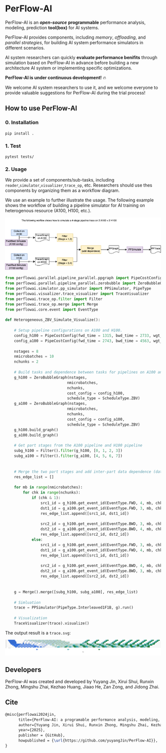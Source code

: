 # PerFlow-AI
PerFlow-AI is an ***open-source*** **programmable** performance analysis, modeling, prediction **tool(box)** for AI systems. 

PerFlow-AI provides components, including *memory*, *offloading*, and *parallel strategies*, for building AI system performance simulators in different scenarios. 

AI system researchers can quickly **evaluate performance benifits** through simulation based on PerFlow-AI in advance before building a new architecture AI system or implementing specific optimizations.

**PerFlow-AI is under continuous development!** 🔥

We welcome AI system researchers to use it, and we welcome everyone to provide valuable suggestions for PerFlow-AI during the trial process!

## How to use PerFlow-AI

### 0. Installation
```
pip install .
```

### 1. Test
```
pytest tests/
```

### 2. Usage
We provide a set of components/sub-tasks, including `reader`,`simulator`,`visualizer`,`trace_op`, etc. 
Researchers should use thes components by organizing them as a workflow diagram. 

We use an example to further illustrate the usage. The following example shows the workflow of building a pipeline simulator for AI training on heterogenous resource (A100, H100, etc.).

![img](./examples/heterogeneous_resource_pp/workflow.png)

```python
from perflowai.parallel.pipeline_parallel.ppgraph import PipeCostConfig
from perflowai.parallel.pipeline_parallel.zerobubble import ZeroBubbleGraph, ScheduleType
from perflowai.simulator.pp_simulator import PPSimulator, PipeType
from perflowai.visualizer.trace_visualizer import TraceVisualizer
from perflowai.trace_op.filter import Filter
from perflowai.trace_op.merge import Merge
from perflowai.core.event import EventType

def Heterogeneous_ZBV_Simulate_Visualize():
    
    # Setup pipeline configurations on A100 and H100.
    config_h100 = PipeCostConfig(fwd_time = 1315, bwd_time = 2733, wgt_time = 2650)
    config_a100 = PipeCostConfig(fwd_time = 2743, bwd_time = 4563, wgt_time = 4324)
    
    nstages = 8
    nmicrobatches = 10
    nchunks = 2

    # Build tasks and dependence between tasks for pipelines on A100 and H100, respectively.
    g_h100 = ZeroBubbleGraph(nstages, 
                            nmicrobatches, 
                            nchunks, 
                            cost_config = config_h100, 
                            schedule_type = ScheduleType.ZBV)
    g_a100 = ZeroBubbleGraph(nstages, 
                            nmicrobatches, 
                            nchunks, 
                            cost_config = config_a100, 
                            schedule_type = ScheduleType.ZBV)
    g_h100.build_graph()
    g_a100.build_graph()

    # Get part stages from the A100 pipeline and H100 pipeline
    subg_h100 = Filter().filter(g_h100, [0, 1, 2, 3])
    subg_a100 = Filter().filter(g_a100, [4, 5, 6, 7])


    # Merge the two part stages and add inter-part data dependence (data dependence could be autoimatically generated, we are refining this part.)
    res_edge_list = []

    for mb in range(nmicrobatches):
        for chk in range(nchunks):
            if (chk & 1):
                src1_id = g_h100.get_event_id(EventType.FWD, 4, mb, chk)
                dst1_id = g_a100.get_event_id(EventType.FWD, 3, mb, chk)
                res_edge_list.append([src1_id, dst1_id])

                src2_id = g_h100.get_event_id(EventType.BWD, 3, mb, chk)
                dst2_id = g_a100.get_event_id(EventType.BWD, 4, mb, chk)
                res_edge_list.append([src2_id, dst2_id])
            else:
                src1_id = g_h100.get_event_id(EventType.FWD, 3, mb, chk)
                dst1_id = g_a100.get_event_id(EventType.FWD, 4, mb, chk)
                res_edge_list.append([src1_id, dst1_id])

                src2_id = g_h100.get_event_id(EventType.BWD, 4, mb, chk)
                dst2_id = g_a100.get_event_id(EventType.BWD, 3, mb, chk)
                res_edge_list.append([src2_id, dst2_id])
    

    g = Merge().merge([subg_h100, subg_a100], res_edge_list)

    # Simluation
    trace = PPSimulator(PipeType.Interleaved1F1B, g).run()

    # Visualization
    TraceVisualizer(trace).visualize()

```

The output result is a `trace.svg`:

![img](./examples/heterogeneous_resource_pp/trace.png)

## Developers
PerFlow-AI was created and developed by Yuyang Jin, Xirui Shui, Runxin Zhong, Mingshu Zhai, Kezhao Huang, Jiaao He, Zan Zong, and Jidong Zhai.


## Cite

```tex
@misc{perflowai2024jin,
      title={PerFlow-AI: a programable performance analysis, modeling, prediction tool for AI systems},
      author={Yuyang Jin, Xirui Shui, Runxin Zhong, Mingshu Zhai, Kezhao Huang, Jiaao He, Zan Zong, and Jidong Zhai},
      year={2025},
      publisher = {GitHub},
      howpublished = {\url{https://github.com/yuyangJin/PerFlow-AI}},
}
```
